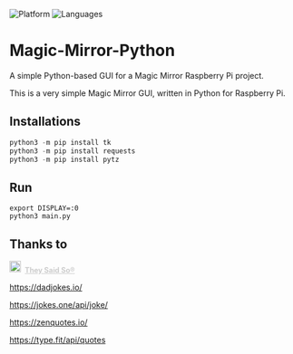![Platform](https://img.shields.io/badge/platform-raspberry%20pi-C51A4A.svg)
![Languages](https://img.shields.io/badge/language-python-C51A4A.svg)

# Magic-Mirror-Python

A simple Python-based GUI for a Magic Mirror Raspberry Pi project.

This is a very simple Magic Mirror GUI, written in Python for Raspberry Pi.


## Installations

```python
python3 -m pip install tk
python3 -m pip install requests
python3 -m pip install pytz
```


## Run

```
export DISPLAY=:0
python3 main.py
```

## Thanks to
<span style="z-index:50;font-size:0.9em; font-weight: bold;">
      <img src="https://theysaidso.com/branding/theysaidso.png" height="20" width="20" alt="theysaidso.com"/>
      <a href="https://theysaidso.com" title="Powered by quotes from theysaidso.com" style="color: #ccc; margin-left: 4px; vertical-align: middle;">
        They Said So®
      </a>
</span>

https://dadjokes.io/

https://jokes.one/api/joke/

https://zenquotes.io/

https://type.fit/api/quotes

